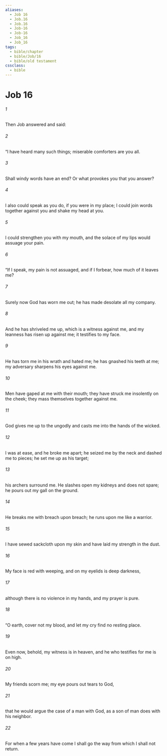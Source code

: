 ```yaml
---
aliases:
  - Job 16
  - Job.16
  - Job.16
  - Job-16
  - Job-16
  - Job_16
  - Job_16
tags:
  - bible/chapter
  - bible/Job/16
  - bible/old testament
cssclass:
  - bible
---
```


# Job 16

###### 1
Then Job answered and said:
###### 2
“I have heard many such things; miserable comforters are you all.
###### 3
Shall windy words have an end? Or what provokes you that you answer?
###### 4
I also could speak as you do, if you were in my place; I could join words together against you and shake my head at you.
###### 5
I could strengthen you with my mouth, and the solace of my lips would assuage your pain.
###### 6
“If I speak, my pain is not assuaged, and if I forbear, how much of it leaves me?
###### 7
Surely now God has worn me out; he has made desolate all my company.
###### 8
And he has shriveled me up, which is a witness against me, and my leanness has risen up against me; it testifies to my face.
###### 9
He has torn me in his wrath and hated me; he has gnashed his teeth at me; my adversary sharpens his eyes against me.
###### 10
Men have gaped at me with their mouth; they have struck me insolently on the cheek; they mass themselves together against me.
###### 11
God gives me up to the ungodly and casts me into the hands of the wicked.
###### 12
I was at ease, and he broke me apart; he seized me by the neck and dashed me to pieces; he set me up as his target;
###### 13
his archers surround me. He slashes open my kidneys and does not spare; he pours out my gall on the ground.
###### 14
He breaks me with breach upon breach; he runs upon me like a warrior.
###### 15
I have sewed sackcloth upon my skin and have laid my strength in the dust.
###### 16
My face is red with weeping, and on my eyelids is deep darkness,
###### 17
although there is no violence in my hands, and my prayer is pure.
###### 18
“O earth, cover not my blood, and let my cry find no resting place.
###### 19
Even now, behold, my witness is in heaven, and he who testifies for me is on high.
###### 20
My friends scorn me; my eye pours out tears to God,
###### 21
that he would argue the case of a man with God, as a son of man does with his neighbor.
###### 22
For when a few years have come I shall go the way from which I shall not return.


